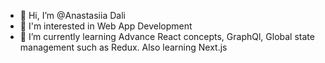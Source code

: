 - 👋 Hi, I’m @Anastasiia Dali
- 👀 I'm interested in Web App Development
- 🌱 I’m currently learning Advance React concepts, GraphQl, Global state management such as Redux. Also learning Next.js
